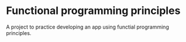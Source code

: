 # Functional programming principles

A project to practice developing an app using functial programming principles.
